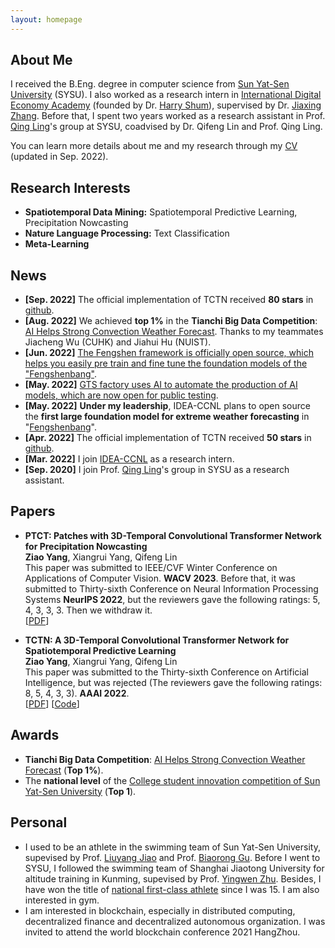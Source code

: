 ```yaml
---
layout: homepage
---
```


## About Me

I received the B.Eng. degree in computer science from [Sun Yat-Sen University](https://www.sysu.edu.cn/sysuen/) (SYSU). I also worked as a research intern in [International Digital Economy Academy](https://idea.edu.cn/en/about-idea.html) (founded by Dr. [Harry Shum](https://idea.edu.cn/en/about-team/harry_shum.html)), supervised by Dr. [Jiaxing Zhang](https://idea.edu.cn/en/person/zhangjiaxing.html). Before that,  I spent two years worked as a research assistant in Prof. [Qing Ling](http://home.ustc.edu.cn/~qingling/)'s group at SYSU, coadvised by Dr. Qifeng Lin and Prof. Qing Ling.

You can learn more details about me and my research through my [CV](https://github.com/yangziao56/homepage/raw/main/pdf/Ziao_Yang-CV.pdf) (updated in Sep. 2022).


## Research Interests

- **Spatiotemporal Data Mining:** Spatiotemporal Predictive Learning, Precipitation Nowcasting
- **Nature Language Processing:** Text Classification
- **Meta-Learning** 

## News

- **[Sep. 2022]** The official implementation of TCTN received **80 stars** in [github](https://github.com/yangziao56/TCTN-pytorch).
- **[Aug. 2022]** We achieved **top 1%** in the **Tianchi Big Data Competition**: [AI Helps Strong Convection Weather Forecast](https://tianchi.aliyun.com/competition/entrance/531962/rankingList). Thanks to my teammates Jiacheng Wu (CUHK) and Jiahui Hu (NUIST).
- **[Jun. 2022]** [The Fengshen framework is officially open source, which helps you easily pre train and fine tune the foundation models of the "Fengshenbang"](https://mp.weixin.qq.com/s/NtaEVMdTxzTJfVr-uQ419Q).
- **[May. 2022]** [GTS factory uses AI to automate the production of AI models, which are now open for public testing](https://mp.weixin.qq.com/s/AFp22hzElkBmJD_VHW0njQ).
- **[May. 2022]** **Under my leadership**, IDEA-CCNL plans to open source the **first large foundation model for extreme weather forecasting** in "[Fengshenbang](https://github.com/IDEA-CCNL/Fengshenbang-LM)".
- **[Apr. 2022]** The official implementation of TCTN received **50 stars** in [github](https://github.com/yangziao56/TCTN-pytorch).
- **[Mar. 2022]** I join [IDEA-CCNL](https://idea.edu.cn/en/ccnl.html) as a research intern.
- **[Sep. 2020]** I join Prof. [Qing Ling](http://home.ustc.edu.cn/~qingling/)'s group in SYSU as a research assistant.

## Papers

- **PTCT: Patches with 3D-Temporal Convolutional Transformer Network for Precipitation Nowcasting**
  <br>
  **Ziao Yang**, Xiangrui Yang, Qifeng Lin
  <br>
  This paper was submitted to IEEE/CVF Winter Conference on Applications of Computer Vision. **WACV 2023**.
  Before that, it was submitted to Thirty-sixth Conference on Neural Information Processing Systems **NeurIPS 2022**, but the reviewers gave the following ratings: 5, 4, 3, 3, 3. Then we withdraw it.
  <br>
  [[PDF](https://arxiv.org/pdf/2112.01085v2.pdf)] 

- **TCTN: A 3D-Temporal Convolutional Transformer Network for Spatiotemporal Predictive Learning**
  <br>
  **Ziao Yang**, Xiangrui Yang, Qifeng Lin
  <br>
  This paper was submitted to the Thirty-sixth Conference on Artificial Intelligence, but was rejected (The reviewers gave the following ratings: 8, 5, 4, 3, 3). **AAAI 2022**.
  <br>
  [[PDF](https://arxiv.org/pdf/2112.01085v1.pdf)] [[Code](https://github.com/yangziao56/TCTN-pytorch)]


## Awards

- **Tianchi Big Data Competition**: [AI Helps Strong Convection Weather Forecast](https://tianchi.aliyun.com/competition/entrance/531962/rankingList) (**Top 1%**).
- The **national level** of the [College student innovation competition of Sun Yat-Sen University](https://cse.sysu.edu.cn/sites/sdcs.live1.dpcms8.sysu.edu.cn/files/download/upload/zhong_shan_da_xue_ji_suan_ji_xue_yuan_2021nian_da_xue_sheng_chuang_xin_chuang_ye_xun_lian_ji_hua_xiang_mu_jie_ti_da_bian_ping_shen_jie_guo_gong_shi_.pdf) (**Top 1**).


## Personal
- I used to be an athlete in the swimming team of Sun Yat-Sen University, supevised by Prof. [Liuyang Jiao](https://en.wikipedia.org/wiki/Jiao_Liuyang) and Prof. [Biaorong Gu](https://www.fina.org/athletes/1017831/biaorong-gu). Before I went to SYSU, I followed the swimming team of Shanghai Jiaotong University for altitude training in Kunming, supevised by Prof. [Yingwen Zhu](https://en.wikipedia.org/wiki/Zhu_Yingwen). Besides, I have won the title of [national first-class athlete](https://ydydj.univsport.com/index.php?m=index&c=look&a=seach_look&number=&user_name=%E6%9D%A8%E5%AD%90%E6%95%96&dengji=&item=&dict_value=&number2=&number3=) since I was 15. I am also interested in gym.
- I am interested in blockchain, especially in distributed computing, decentralized finance and decentralized autonomous organization. I was invited to attend the world blockchain conference 2021 HangZhou.
